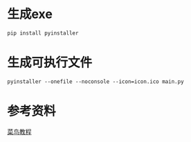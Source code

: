 
# 生成exe
```shell
pip install pyinstaller
```
# 生成可执行文件
```shell
pyinstaller --onefile --noconsole --icon=icon.ico main.py
```


# 参考资料
[菜鸟教程](https://www.runoob.com/python/python-gui-tkinter.html)
